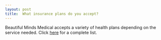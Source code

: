 ```yaml
---
layout: post
title:  What insurance plans do you accept?
---
```


Beautiful Minds Medical accepts a variety of health plans depending on the service needed. Click <a title="BMM Insurance Payors by Provider" href="/wp-content/uploads/2017/01/BMM_Insurance_Payors_by_Provider_20181030.pdf" target="_blank" rel="noopener">here</a> for a complete list.